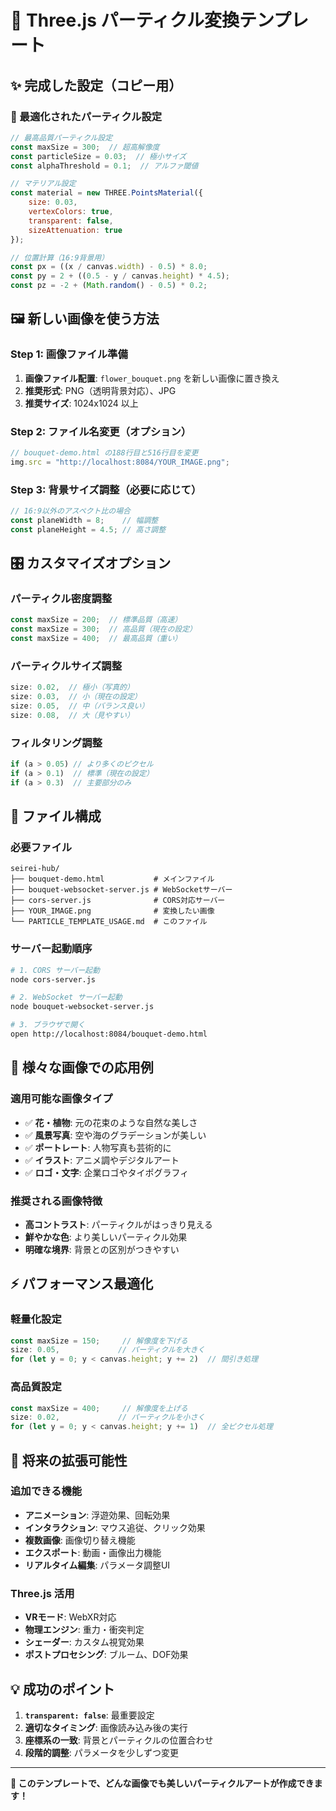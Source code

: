 # 🌟 Three.js パーティクル変換テンプレート

## ✨ 完成した設定（コピー用）

### 🎨 最適化されたパーティクル設定
```javascript
// 最高品質パーティクル設定
const maxSize = 300;  // 超高解像度
const particleSize = 0.03;  // 極小サイズ
const alphaThreshold = 0.1;  // アルファ閾値

// マテリアル設定
const material = new THREE.PointsMaterial({
    size: 0.03,
    vertexColors: true,
    transparent: false,
    sizeAttenuation: true
});

// 位置計算（16:9背景用）
const px = ((x / canvas.width) - 0.5) * 8.0;
const py = 2 + ((0.5 - y / canvas.height) * 4.5);
const pz = -2 + (Math.random() - 0.5) * 0.2;
```

## 🖼️ 新しい画像を使う方法

### Step 1: 画像ファイル準備
1. **画像ファイル配置**: `flower_bouquet.png` を新しい画像に置き換え
2. **推奨形式**: PNG（透明背景対応）、JPG
3. **推奨サイズ**: 1024x1024 以上

### Step 2: ファイル名変更（オプション）
```javascript
// bouquet-demo.html の188行目と516行目を変更
img.src = "http://localhost:8084/YOUR_IMAGE.png";
```

### Step 3: 背景サイズ調整（必要に応じて）
```javascript
// 16:9以外のアスペクト比の場合
const planeWidth = 8;    // 幅調整
const planeHeight = 4.5; // 高さ調整
```

## 🎛️ カスタマイズオプション

### パーティクル密度調整
```javascript
const maxSize = 200;  // 標準品質（高速）
const maxSize = 300;  // 高品質（現在の設定）
const maxSize = 400;  // 最高品質（重い）
```

### パーティクルサイズ調整
```javascript
size: 0.02,  // 極小（写真的）
size: 0.03,  // 小（現在の設定）
size: 0.05,  // 中（バランス良い）
size: 0.08,  // 大（見やすい）
```

### フィルタリング調整
```javascript
if (a > 0.05) // より多くのピクセル
if (a > 0.1)  // 標準（現在の設定）
if (a > 0.3)  // 主要部分のみ
```

## 📁 ファイル構成

### 必要ファイル
```
seirei-hub/
├── bouquet-demo.html           # メインファイル
├── bouquet-websocket-server.js # WebSocketサーバー
├── cors-server.js              # CORS対応サーバー
├── YOUR_IMAGE.png              # 変換したい画像
└── PARTICLE_TEMPLATE_USAGE.md  # このファイル
```

### サーバー起動順序
```bash
# 1. CORS サーバー起動
node cors-server.js

# 2. WebSocket サーバー起動
node bouquet-websocket-server.js

# 3. ブラウザで開く
open http://localhost:8084/bouquet-demo.html
```

## 🎨 様々な画像での応用例

### 適用可能な画像タイプ
- ✅ **花・植物**: 元の花束のような自然な美しさ
- ✅ **風景写真**: 空や海のグラデーションが美しい
- ✅ **ポートレート**: 人物写真も芸術的に
- ✅ **イラスト**: アニメ調やデジタルアート
- ✅ **ロゴ・文字**: 企業ロゴやタイポグラフィ

### 推奨される画像特徴
- **高コントラスト**: パーティクルがはっきり見える
- **鮮やかな色**: より美しいパーティクル効果
- **明確な境界**: 背景との区別がつきやすい

## ⚡ パフォーマンス最適化

### 軽量化設定
```javascript
const maxSize = 150;     // 解像度を下げる
size: 0.05,             // パーティクルを大きく
for (let y = 0; y < canvas.height; y += 2)  // 間引き処理
```

### 高品質設定
```javascript
const maxSize = 400;     // 解像度を上げる
size: 0.02,             // パーティクルを小さく
for (let y = 0; y < canvas.height; y += 1)  // 全ピクセル処理
```

## 🚀 将来の拡張可能性

### 追加できる機能
- **アニメーション**: 浮遊効果、回転効果
- **インタラクション**: マウス追従、クリック効果
- **複数画像**: 画像切り替え機能
- **エクスポート**: 動画・画像出力機能
- **リアルタイム編集**: パラメータ調整UI

### Three.js 活用
- **VRモード**: WebXR対応
- **物理エンジン**: 重力・衝突判定
- **シェーダー**: カスタム視覚効果
- **ポストプロセシング**: ブルーム、DOF効果

## 💡 成功のポイント

1. **`transparent: false`**: 最重要設定
2. **適切なタイミング**: 画像読み込み後の実行
3. **座標系の一致**: 背景とパーティクルの位置合わせ
4. **段階的調整**: パラメータを少しずつ変更

---

**🎉 このテンプレートで、どんな画像でも美しいパーティクルアートが作成できます！**